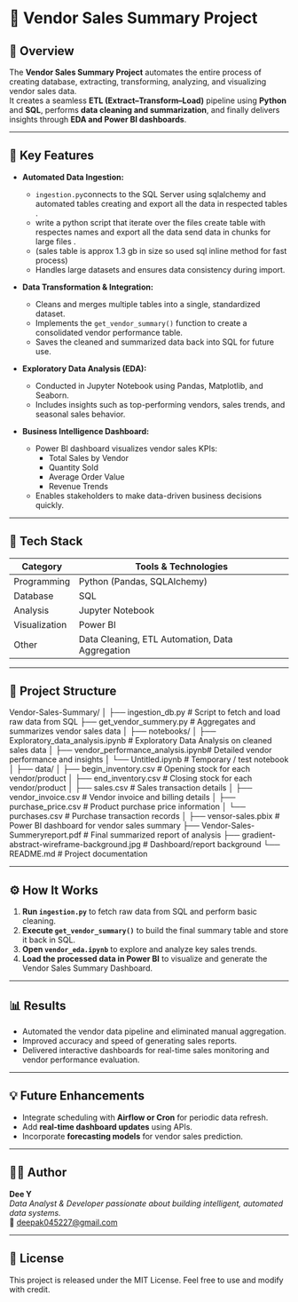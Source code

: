 # 🧾 Vendor Sales Summary Project

## 📌 Overview
The **Vendor Sales Summary Project** automates the entire process of creating database, extracting, transforming, analyzing, and visualizing vendor sales data.  
It creates a seamless **ETL (Extract–Transform–Load)** pipeline using **Python** and **SQL**, performs **data cleaning and summarization**, and finally delivers insights through **EDA and Power BI dashboards**.

---

## 🚀 Key Features

- **Automated Data Ingestion:**  
  - `ingestion.py`connects to the SQL Server using sqlalchemy and automated tables creating and export all the  data in respected tables .
  -  write a python script  that iterate over the files create table with respectes names and export all the data send data in chunks for large files  .
  - (sales table is approx 1.3 gb in size so used sql inline method for fast process)
  - Handles large datasets and ensures data consistency during import.

- **Data Transformation & Integration:**  
  - Cleans and merges multiple tables into a single, standardized dataset.
  - Implements the `get_vendor_summary()` function to create a consolidated vendor performance table.
  - Saves the cleaned and summarized data back into SQL for future use.

- **Exploratory Data Analysis (EDA):**  
  - Conducted in Jupyter Notebook using Pandas, Matplotlib, and Seaborn.
  - Includes insights such as top-performing vendors, sales trends, and seasonal sales behavior.

- **Business Intelligence Dashboard:**  
  - Power BI dashboard visualizes vendor sales KPIs:
    - Total Sales by Vendor  
    - Quantity Sold  
    - Average Order Value  
    - Revenue Trends  
  - Enables stakeholders to make data-driven business decisions quickly.

---

## 🧰 Tech Stack
| Category | Tools & Technologies |
|-----------|---------------------|
| Programming | Python (Pandas, SQLAlchemy) |
| Database | SQL |
| Analysis | Jupyter Notebook |
| Visualization | Power BI |
| Other | Data Cleaning, ETL Automation, Data Aggregation |

---

## 📂 Project Structure
Vendor-Sales-Summary/
│
├── ingestion_db.py                      # Script to fetch and load raw data from SQL
├── get_vendor_summery.py                # Aggregates and summarizes vendor sales data
│
├── notebooks/
│   ├── Exploratory_data_analysis.ipynb  # Exploratory Data Analysis on cleaned sales data
│   ├── vendor_performance_analysis.ipynb# Detailed vendor performance and insights
│   └── Untitled.ipynb                   # Temporary / test notebook
│
├── data/
│   ├── begin_inventory.csv              # Opening stock for each vendor/product
│   ├── end_inventory.csv                # Closing stock for each vendor/product
│   ├── sales.csv                        # Sales transaction details
│   ├── vendor_invoice.csv               # Vendor invoice and billing details
│   ├── purchase_price.csv               # Product purchase price information
│   └── purchases.csv                    # Purchase transaction records
│
├── vensor-sales.pbix                    # Power BI dashboard for vendor sales summary
├── Vendor-Sales-Summeryreport.pdf       # Final summarized report of analysis
├── gradient-abstract-wireframe-background.jpg  # Dashboard/report background
└── README.md                            # Project documentation




---

## ⚙️ How It Works
1. **Run `ingestion.py`** to fetch raw data from SQL and perform basic cleaning.  
2. **Execute `get_vendor_summary()`** to build the final summary table and store it back in SQL.  
3. **Open `vendor_eda.ipynb`** to explore and analyze key sales trends.  
4. **Load the processed data in Power BI** to visualize and generate the Vendor Sales Summary Dashboard.

---

## 📊 Results
- Automated the vendor data pipeline and eliminated manual aggregation.
- Improved accuracy and speed of generating sales reports.
- Delivered interactive dashboards for real-time sales monitoring and vendor performance evaluation.

---

## 💡 Future Enhancements
- Integrate scheduling with **Airflow or Cron** for periodic data refresh.  
- Add **real-time dashboard updates** using APIs.  
- Incorporate **forecasting models** for vendor sales prediction.

---

## 👨‍💻 Author
**Dee Y**  
_Data Analyst & Developer passionate about building intelligent, automated data systems._  
📧 deepak045227@gmail.com

---

## 🪪 License
This project is released under the MIT License. Feel free to use and modify with credit.

